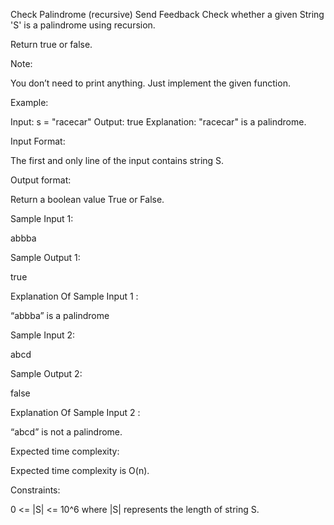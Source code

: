  Check Palindrome (recursive)
Send Feedback
Check whether a given String 'S' is a palindrome using recursion.


Return true or false.


Note:

You don’t need to print anything. Just implement the given function.

Example:

Input: s = "racecar"
Output: true
Explanation: "racecar" is a palindrome.

Input Format:

The first and only line of the input contains string S.

Output format:

Return a boolean value True or False.

Sample Input 1:

abbba

Sample Output 1:

true

Explanation Of Sample Input 1 :

“abbba” is a palindrome

Sample Input 2:

abcd

Sample Output 2:

false

Explanation Of Sample Input 2 :

“abcd” is not a palindrome.

Expected time complexity:

Expected time complexity is O(n).

Constraints:

0 <= |S| <= 10^6
where |S| represents the length of string S.

